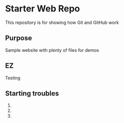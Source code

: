 # Starter Web Repo

This repository is for showing how Git and GitHub work

## Purpose

Sample website with plenty of files for demos

## EZ

Testing


## Starting troubles

1.
2.
3.
